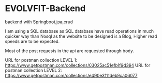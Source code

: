 # EVOLVFIT-Backend
backend with Springboot,jpa,crud 

I am using a SQL database as SQL database have read operations in much quicker way than Nosql as the website to be designed is a Blog, Higher read speeds are to be expected.

Most of the post requests in the api are requested through body.

URL for postman collection LEVEL 1:  https://www.getpostman.com/collections/03025ac51efb1f9d394
URL for postman collection LEVEL 2:  https://www.getpostman.com/collections/e490e3f11deb9ca06077
